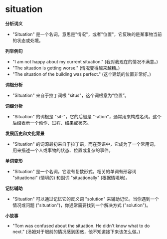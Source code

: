 # situation

**分析词义**

  

*   "Situation" 是一个名词，意思是"情况"，或者"位置"，它反映的是某事物当前的状态或处境。

  

**列举例句**

  

*   "I am not happy about my current situation." (我对我现在的情况不满意。)
*   "The situation is getting worse." (情况变得越来越糟。)
*   "The situation of the building was perfect." (这个建筑的位置非常好。)

  

**词根分析**

  

*   "Situation" 来自于拉丁词根 "situs"，这个词根意为“位置”。

  

**词缀分析**

  

*   "Situation" 的词根是 "sit-"，它的后缀是 "-ation"，通常用来构成名词。这个后缀表示一个动作、过程、结果或状态。

  

**发展历史和文化背景**

  

*   "Situation" 的词源最初来自于拉丁语，而在英语中，它成为了一个常用词，用来描述一个人或事物的状态、位置或复杂的事件。

  

**单词变形**

  

*   "Situation" 是一个名词，它没有复数形式。相关的单词有形容词 "situational" (情境的) 和副词 "situationally" (根据情境地)。

  

**记忆辅助**

  

*   "Situation" 可以通过记忆它的反义词 "solution" 来辅助记忆。当你遇到一个情况或问题 ("situation")，你通常需要找到一个解决方式 ("solution")。

  

**小故事**

  

*   "Tom was confused about the situation. He didn't know what to do next." (汤姆对于眼前的情况感到困惑，他不知道接下来该怎么做。)
